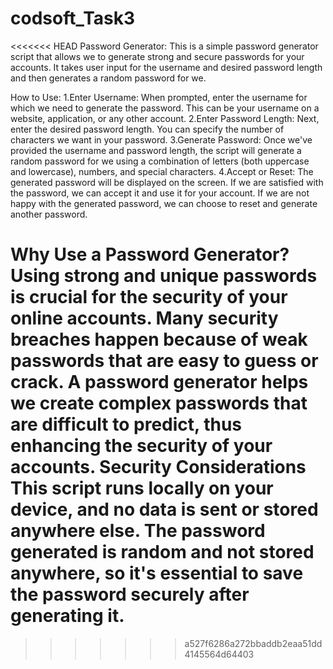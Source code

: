 # codsoft_Task3
<<<<<<< HEAD
Password Generator:
This is a simple password generator script that allows we to generate strong and secure passwords for your accounts. It takes user input for the username and desired password length and then generates a random password for we.

How to Use:
1.Enter Username: When prompted, enter the username for which we need to generate the password. This can be your username on a website, application, or any other account.
2.Enter Password Length: Next, enter the desired password length. You can specify the number of characters we want in your password.
3.Generate Password: Once we've provided the username and password length, the script will generate a random password for we using a combination of letters (both uppercase and lowercase), numbers, and special characters.
4.Accept or Reset: The generated password will be displayed on the screen. If we are satisfied with the password, we can accept it and use it for your account. If we are not happy with the generated password, we can choose to reset and generate another password.

Why Use a Password Generator?
Using strong and unique passwords is crucial for the security of your online accounts. Many security breaches happen because of weak passwords that are easy to guess or crack. A password generator helps we create complex passwords that are difficult to predict, thus enhancing the security of your accounts.
Security Considerations
This script runs locally on your device, and no data is sent or stored anywhere else.
The password generated is random and not stored anywhere, so it's essential to save the password securely after generating it.
=======
>>>>>>> a527f6286a272bbaddb2eaa51dd4145564d64403
